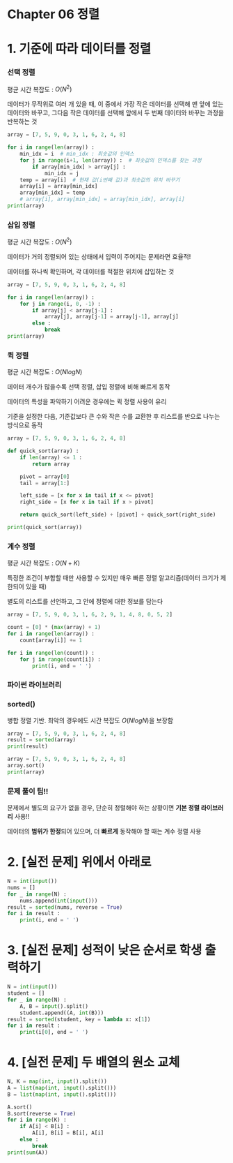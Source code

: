 # Chapter 06 정렬

# 1. 기준에 따라 데이터를 정렬

### 선택 정렬

평균 시간 복잡도 : $O(N^{2})$

데이터가 무작위로 여러 개 있을 때, 이 중에서 가장 작은 데이터를 선택해 맨 앞에 있는 데이터와 바꾸고, 그다음 작은 데이터를 선택해 앞에서 두 번째 데이터와 바꾸는 과정을 반복하는 것

```python
array = [7, 5, 9, 0, 3, 1, 6, 2, 4, 8]

for i in range(len(array)) :
	min_idx = i  # min_idx : 최솟값의 인덱스
	for j in range(i+1, len(array)) :  # 최솟값의 인덱스를 찾는 과정
		if array[min_idx] > array[j] :
			min_idx = j
	temp = array[i]  # 현재 값(i번째 값)과 최솟값의 위치 바꾸기
	array[i] = array[min_idx]
	array[min_idx] = temp
	# array[i], array[min_idx] = array[min_idx], array[i]
print(array)
```

### 삽입 정렬

평균 시간 복잡도 : $O(N^{2})$

데이터가 거의 정렬되어 있는 상태에서 입력이 주어지는 문제라면 효율적!

데이터를 하나씩 확인하며, 각 데이터를 적절한 위치에 삽입하는 것

```python
array = [7, 5, 9, 0, 3, 1, 6, 2, 4, 8]

for i in range(len(array)) :
	for j in range(i, 0, -1) :
		if array[j] < array[j-1] :
			array[j], array[j-1] = array[j-1], array[j]
		else :
			break
print(array)
```

### 퀵 정렬

평균 시간 복잡도 : $O(Nlog{N})$

데이터 개수가 많을수록 선택 정렬, 삽입 정렬에 비해 빠르게 동작

데이터의 특성을 파악하기 어려운 경우에는 퀵 정렬 사용이 유리

기준을 설정한 다음, 기준값보다 큰 수와 작은 수를 교환한 후 리스트를 반으로 나누는 방식으로 동작

```python
array = [7, 5, 9, 0, 3, 1, 6, 2, 4, 8]

def quick_sort(array) :
	if len(array) <= 1 :
		return array

	pivot = array[0]
	tail = array[1:]

	left_side = [x for x in tail if x <= pivot]
	right_side = [x for x in tail if x > pivot]

	return quick_sort(left_side) + [pivot] + quick_sort(right_side)

print(quick_sort(array))
```

### 계수 정렬

평균 시간 복잡도 : $O(N+K)$

특정한 조건이 부합할 때만 사용할 수 있지만 매우 빠른 정렬 알고리즘(데이터 크기가 제한되어 있을 때)

별도의 리스트를 선언하고, 그 안에 정렬에 대한 정보를 담는다

```python
array = [7, 5, 9, 0, 3, 1, 6, 2, 9, 1, 4, 8, 0, 5, 2]

count = [0] * (max(array) + 1)
for i in range(len(array)) :
	count[array[i]] += 1

for i in range(len(count)) :
	for j in range(count[i]) :
		print(i, end = ' ')
```

### 파이썬 라이브러리

### sorted()

병합 정렬 기반. 최악의 경우에도 시간 복잡도 $O(NlogN)$을 보장함

```python
array = [7, 5, 9, 0, 3, 1, 6, 2, 4, 8]
result = sorted(array)
print(result)
```

```python
array = [7, 5, 9, 0, 3, 1, 6, 2, 4, 8]
array.sort()
print(array)
```

### 문제 풀이 팁!!

문제에서 별도의 요구가 없을 경우, 단순히 정렬해야 하는 상황이면 **기본 정렬 라이브러리** 사용!!

데이터의 **범위가 한정**되어 있으며, 더 **빠르게** 동작해야 할 때는 계수 정렬 사용

# 2. [실전 문제] 위에서 아래로

```python
N = int(input())
nums = []
for _ in range(N) :
	nums.append(int(input()))
result = sorted(nums, reverse = True)
for i in result :
	print(i, end = ' ')
```

# 3. [실전 문제] 성적이 낮은 순서로 학생 출력하기

```python
N = int(input())
student = []
for _ in range(N) :
	A, B = input().split()
	student.append((A, int(B)))
result = sorted(student, key = lambda x: x[1])
for i in result :
	print(i[0], end = ' ')
```

# 4. [실전 문제] 두 배열의 원소 교체

```python
N, K = map(int, input().split())
A = list(map(int, input().split()))
B = list(map(int, input().split()))

A.sort()
B.sort(reverse = True)
for i in range(K) :
	if A[i] < B[i] :
		A[i], B[i] = B[i], A[i]
	else :
		break
print(sum(A))
```
